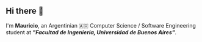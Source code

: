 ## Hi there 👋

 I'm __Mauricio__, an Argentinian 🇦🇷 Computer Science / Software Engineering student at ***"Facultad de Ingenieria, Universidad de Buenos Aires"***.
